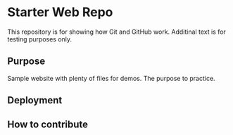 # Starter Web Repo

This repository is for showing how Git and GitHub work. Additinal text is for testing purposes only.

## Purpose

Sample website with plenty of files for demos. The purpose to practice.

## Deployment

## How to contribute